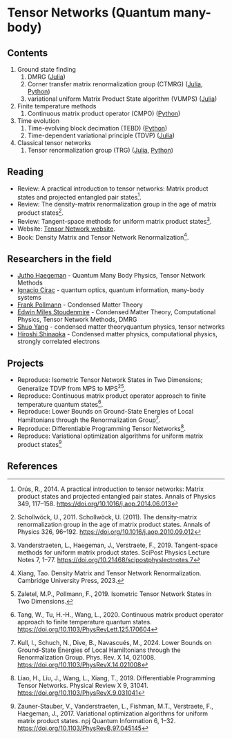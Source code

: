 # Tensor Networks (Quantum many-body)

## Contents
1. Ground state finding
   1. DMRG ([Julia](https://github.com/CodingThrust/SimpleTDVP.jl))
   2. Corner transfer matrix renormalization group (CTMRG) ([Julia](https://github.com/under-Peter/TensorNetworkAD.jl), [Python](https://github.com/TensorBFS/dTRG))
   3. variational uniform Matrix Product State algorithm (VUMPS) ([Julia](https://github.com/Jutho/TNSchool2018))
2. Finite temperature methods
   1. Continuous matrix product operator (CMPO) ([Python](https://github.com/TensorBFS/cMPO))
3. Time evolution
   1. Time-evolving block decimation (TEBD) ([Python](https://github.com/tenpy/tenpy))
   2. Time-dependent variational principle (TDVP) ([Julia](https://github.com/Jutho/TNSchool2018))
4. Classical tensor networks
   1. Tensor renormalization group (TRG) ([Julia](https://github.com/under-Peter/TensorNetworkAD.jl), [Python](https://github.com/TensorBFS/dTRG))

## Reading
- Review: A practical introduction to tensor networks: Matrix product states and projected entangled pair states[^Orus2014].
- Review: The density-matrix renormalization group in the age of matrix product states[^Schollwock2011].
- Review: Tangent-space methods for uniform matrix product states[^Vanderstraeten2019].
- Website: [Tensor Network website](https://tensornetwork.org/).
- Book: Density Matrix and Tensor Network Renormalization[^Tao2023].

## Researchers in the field
- [Jutho Haegeman](https://scholar.google.com/citations?hl=zh-CN&user=yfHe3OAAAAAJ) - Quantum Many Body Physics, Tensor Network Methods
- [Ignacio Cirac](https://scholar.google.com/citations?hl=zh-CN&user=gPGlTbgAAAAJ) - quantum optics, quantum information, many-body systems
- [Frank Pollmann](https://scholar.google.com/citations?hl=zh-CN&user=hlf61gwAAAAJ) - Condensed Matter Theory
- [Edwin Miles Stoudenmire](https://scholar.google.com/citations?hl=zh-CN&user=DLFxevAAAAAJ) - Condensed Matter Theory, Computational Physics, Tensor Network Methods, DMRG
- [Shuo Yang](https://scholar.google.com/citations?hl=zh-CN&user=nemjDVIAAAAJ) - condensed matter theoryquantum physics, tensor networks
- [Hiroshi Shinaoka](https://scholar.google.com/citations?hl=zh-CN&user=NT-EiksAAAAJ) - Condensed matter physics, computational physics, strongly correlated electrons

## Projects

* Reproduce: Isometric Tensor Network States in Two Dimensions; Generalize TDVP from MPS to MPS$^2$[^Zaletel2019].
* Reproduce: Continuous matrix product operator approach to finite temperature quantum states[^Tang2020].
* Reproduce: Lower Bounds on Ground-State Energies of Local Hamiltonians through the Renormalization Group[^Kull2024].
* Reproduce: Differentiable Programming Tensor Networks[^Liao2019].
* Reproduce: Variational optimization algorithms for uniform matrix product states[^Zauner2017]

## References
[^Zaletel2019]: Zaletel, M.P., Pollmann, F., 2019. Isometric Tensor Network States in Two Dimensions.
[^Huang2018]: Huang, R.-Z., Liao, H.-J., Liu, Z.-Y., Xie, H.-D., Xie, Z.-Y., Zhao, H.-H., Chen, J., Xiang, T., 2018. A generalized Lanczos method for systematic optimization of tensor network states. Chinese Phys. B 27, 070501. https://doi.org/10.1088/1674-1056/27/7/070501
[^Schollwock2011]: Schollwöck, U., 2011. Schollwöck, U. (2011). The density-matrix renormalization group in the age of matrix product states. Annals of Physics 326, 96–192. https://doi.org/10.1016/j.aop.2010.09.012
[^Vanderstraeten2019]: Vanderstraeten, L., Haegeman, J., Verstraete, F., 2019. Tangent-space methods for uniform matrix product states. SciPost Physics Lecture Notes 7, 1–77. https://doi.org/10.21468/scipostphyslectnotes.7
[^Orus2014]: Orús, R., 2014. A practical introduction to tensor networks: Matrix product states and projected entangled pair states. Annals of Physics 349, 117–158. https://doi.org/10.1016/j.aop.2014.06.013
[^Tao2023]: Xiang, Tao. Density Matrix and Tensor Network Renormalization. Cambridge University Press, 2023.
[^Hubig2017]: Hubig, C., McCulloch, I.P., Schollwöck, U., 2017. Generic Construction of Efficient Matrix Product Operators. Phys. Rev. B 95, 035129. https://doi.org/10.1103/PhysRevB.95.035129
[^Xu2024]: Xu, Y., Hasik, J., Ponsioen, B., Nevidomskyy, A.H., 2024. Simulating Spin Dynamics of Supersolid States in a Quantum Ising Magnet. https://doi.org/10.48550/arXiv.2405.05151
[^Kull2024]: Kull, I., Schuch, N., Dive, B., Navascués, M., 2024. Lower Bounds on Ground-State Energies of Local Hamiltonians through the Renormalization Group. Phys. Rev. X 14, 021008. https://doi.org/10.1103/PhysRevX.14.021008
[^Liao2019]: Liao, H., Liu, J., Wang, L., Xiang, T., 2019. Differentiable Programming Tensor Networks. Physical Review X 9, 31041. https://doi.org/10.1103/PhysRevX.9.031041
[^Zauner2017]: Zauner-Stauber, V., Vanderstraeten, L., Fishman, M.T., Verstraete, F., Haegeman, J., 2017. Variational optimization algorithms for uniform matrix product states. npj Quantum Information 6, 1–32. https://doi.org/10.1103/PhysRevB.97.045145
[^Tang2020]: Tang, W., Tu, H.-H., Wang, L., 2020. Continuous matrix product operator approach to finite temperature quantum states. https://doi.org/10.1103/PhysRevLett.125.170604